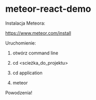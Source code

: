 # meteor-react-demo

Instalacja Meteora:

https://www.meteor.com/install

Uruchomienie:
1. otwórz command line

2. cd <scieżka_do_projektu>

3. cd application

4. meteor

Powodzenia!
